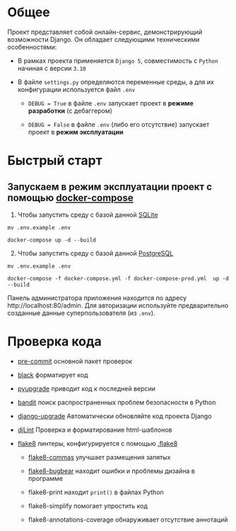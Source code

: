 # Общее

Проект представляет собой онлайн-сервис, демонстрирующий возможности Django.
Он обладает следующими техническими особенностями:

- В рамках проекта применяется `Django 5`, совместимость с `Python` начиная с версии `3.10`

- В файле `settings.py` определяются переменные среды, а для их конфигурации используется файл `.env`

  - `DEBUG = True` в файле `.env` запускает проект в **режиме разработки** (с дебаггером)

  - `DEBUG = False` в файле `.env` (либо его отсутствие) запускает проект в **режим эксплуатации**


# Быстрый старт

## Запускаем в **режим эксплуатации**  проект с помощью [docker-compose](https://docs.docker.com/compose/install/)

1.  Чтобы запустить среду с базой данной [SQLite](https://www.sqlite.org/)

  ```shell
  mv .env.example .env

  docker-compose up -d --build
  ```

2.  Чтобы запустить среду с базой данной [PostgreSQL](https://www.postgresql.org/)

  ```shell
  mv .env.example .env

  docker-compose -f docker-compose.yml -f docker-compose-prod.yml  up -d --build
  ```


Панель администратора приложения находится по адресу http://localhost:80/admin.
Для авторизации используйте предварительно созданные данные суперпользователя (из `.env`).

# Проверка кода

* [pre-commit](https://github.com/pre-commit/pre-commit-hooks)
  основной пакет проверок

* [black](https://github.com/psf/black)
  форматирует код

* [pyupgrade](https://github.com/asottile/pyupgrade)
  приводит код к последней версии

* [bandit](https://github.com/pycqa/bandit)
  поиск распространенных проблем безопасности в Python

* [django-upgrade](https://github.com/adamchainz/django-upgrade)
  Автоматически обновляйте код проекта Django

* [djLint](https://github.com/Riverside-Healthcare/djLint)
  Проверка и форматирование html-шаблонов

* [flake8](https://github.com/PyCQA/flake8)
линтеры, конфигурируется с помощью [.flake8](.flake8)

  * [flake8-commas](https://github.com/PyCQA/flake8-commas)
  улучшает размещения запятых

  * [flake8-bugbear](https://github.com/PyCQA/flake8-bugbear)
  находит ошибки и проблемы дизайна в программе

  * flake8-print
  находит `print()` в файлах Python

  * flake8-simplify
  помогает упростить код

  * flake8-annotations-coverage
  обнаруживает отсутствие аннотаций
